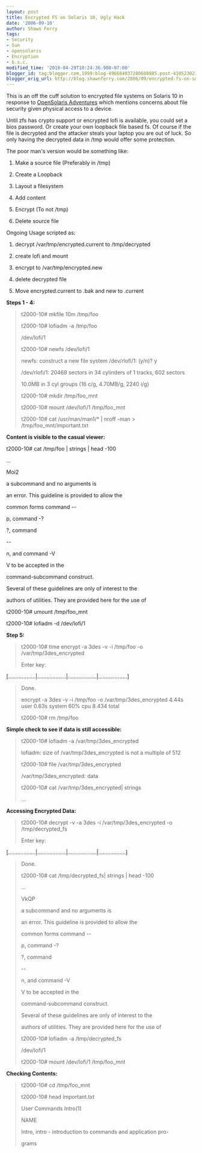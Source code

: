 ```yaml
---
layout: post
title: Encrypted FS on Solaris 10, Ugly Hack
date: '2006-09-10'
author: Shawn Ferry
tags:
- Security
- Sun
- opensolaris
- Encryption
- b.s.c.
modified_time: '2010-04-29T10:24:36.908-07:00'
blogger_id: tag:blogger.com,1999:blog-496684037280688885.post-4105230214564786614
blogger_orig_url: http://blog.shawnferry.com/2006/09/encrypted-fs-on-solaris-10-ugly-hack_3784.html
---
```


This is an off the cuff solution to encrypted file systems on Solaris 10 in
response to [OpenSolaris
Adventures](http://blogs.sun.com/davidleetodd/entry/opensolaris_adventures)
which mentions concerns about file security given physical access to a device.  

Until zfs has crypto support or encrypted lofi is available, you could set a
bios password. Or create your own loopback file based fs. Of course if the
file is decrypted and the attacker steals your laptop you are out of luck. So
only having the decrypted data in /tmp would offer some protection.  

The poor man's version would be something like:  
  
1) Make a source file (Preferably in /tmp)  
  
2) Create a Loopback  
  
3) Layout a filesystem  
  
4) Add content  
  
5) Encrypt (To not /tmp)  
  
6) Delete source file  

Ongoing Usage scripted as:  
  
1) decrypt /var/tmp/encrypted.current to /tmp/decrypted  
  
2) create lofi and mount  
  
3) encrypt to /var/tmp/encrypted.new  
  
4) delete decrypted file  
  
5) Move encrypted.current to .bak and new to .current  

**Steps 1 - 4:**  

>  
> t2000-10# mkfile 10m /tmp/foo  
>  
> t2000-10# lofiadm -a /tmp/foo  
>  
> /dev/lofi/1  
>  
>  
>  
> t2000-10# newfs /dev/lofi/1  
>  
> newfs: construct a new file system /dev/rlofi/1: (y/n)? y  
>  
> /dev/rlofi/1: 20468 sectors in 34 cylinders of 1 tracks, 602 sectors  
>  
> 10.0MB in 3 cyl groups (16 c/g, 4.70MB/g, 2240 i/g)  
>  
>  
>  
> t2000-10# mkdir /tmp/foo_mnt  
>  
> t2000-10# mount /dev/lofi/1 /tmp/foo_mnt  
>  
> t2000-10# cat /usr/man/man1/* | nroff -man &gt; /tmp/foo_mnt/important.txt  
>

**Content is visible to the casual viewer:**  

t2000-10# cat /tmp/foo | strings | head -100  
  
...  
  
Moi2  
  
a subcommand and no arguments is  
  
an error. This guideline is provided to allow the  
  
common forms command --  
  
p, command -?  
  
?, command  
  
\--  
  
n, and command -V  
  
V to be accepted in the  
  
command-subcommand construct.  
  
Several of these guidelines are only of interest to the  
  
authors of utilities. They are provided here for the use of  

t2000-10# umount /tmp/foo_mnt  
  
t2000-10# lofiadm -d /dev/lofi/1  

**Step 5:**  

>  
> t2000-10# time encrypt -a 3des -v -i /tmp/foo -o /var/tmp/3des_encrypted  
>  
> Enter key:  
>  
>
[..................|...................|...................|...................]  
>  
> Done.  
>  
> encrypt -a 3des -v -i /tmp/foo -o /var/tmp/3des_encrypted 4.44s user 0.63s
system 60% cpu 8.434 total  
>  
>  
>  
> t2000-10# rm /tmp/foo  
>  
>  
>

**Simple check to see if data is still accessible:**  

>  
> t2000-10# lofiadm -a /var/tmp/3des_encrypted  
>  
> lofiadm: size of /var/tmp/3des_encrypted is not a multiple of 512  
>  
>  
>  
> t2000-10# file /var/tmp/3des_encrypted  
>  
> /var/tmp/3des_encrypted: data  
>  
>  
>  
> t2000-10# cat /var/tmp/3des_encrypted| strings  
>  
> ...  
>

**Accessing Encrypted Data:**  

>  
> t2000-10# decrypt -v -a 3des -i /var/tmp/3des_encrypted -o /tmp/decrypted_fs  
>  
> Enter key:  
>  
>
[..................|...................|...................|..................]  
>  
> Done.  
>  
>  
>  
> t2000-10# cat /tmp/decrypted_fs| strings | head -100  
>  
> ...  
>  
> VkQP  
>  
> a subcommand and no arguments is  
>  
> an error. This guideline is provided to allow the  
>  
> common forms command --  
>  
> p, command -?  
>  
> ?, command  
>  
> \--  
>  
> n, and command -V  
>  
> V to be accepted in the  
>  
> command-subcommand construct.  
>  
> Several of these guidelines are only of interest to the  
>  
> authors of utilities. They are provided here for the use of  
>  
>  
>  
> t2000-10# lofiadm -a /tmp/decrypted_fs  
>  
> /dev/lofi/1  
>  
>  
>  
> t2000-10# mount /dev/lofi/1 /tmp/foo_mnt  
>  
>  
>  
>  
>

**Checking Contents:**  

>  
> t2000-10# cd /tmp/foo_mnt  
>  
> t2000-10# head important.txt  
>  
>  
>  
> User Commands Intro(1)  
>  
>  
>  
> NAME  
>  
> Intro, intro - introduction to commands and application pro-  
>  
> grams  
>

